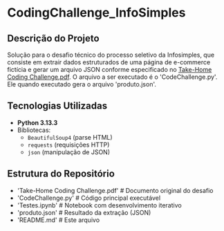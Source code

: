 # CodingChallenge_InfoSimples

## Descrição do Projeto
Solução para o desafio técnico do processo seletivo da Infosimples, que consiste em extrair dados estruturados de uma página de e-commerce fictícia e gerar um arquivo JSON conforme especificado no [Take-Home Coding Challenge.pdf](Take-Home%20Coding%20Challenge.pdf).
O arquivo a ser executado é o 'CodeChallenge.py'. Ele quando executado gera o arquivo 'produto.json'.

## Tecnologias Utilizadas
- **Python 3.13.3**
- Bibliotecas:
  - `BeautifulSoup4` (parse HTML)
  - `requests` (requisições HTTP)
  - `json` (manipulação de JSON)

## Estrutura do Repositório
- 'Take-Home Coding Challenge.pdf' # Documento original do desafio
- 'CodeChallenge.py' # Código principal executável
- 'Testes.ipynb' # Notebook com desenvolvimento iterativo
- 'produto.json' # Resultado da extração (JSON)
- 'README.md' # Este arquivo
